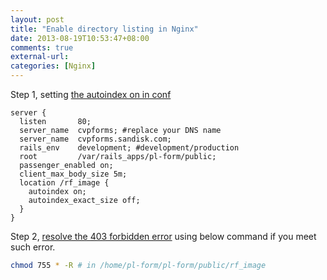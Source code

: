 ```yaml
---
layout: post
title: "Enable directory listing in Nginx"
date: 2013-08-19T10:53:47+08:00
comments: true
external-url:
categories: [Nginx]
---
```


Step 1, setting [the autoindex on in conf](http://nginxlibrary.com/enable-directory-listing/)

```nginx
server {
  listen       80;
  server_name  cvpforms; #replace your DNS name
  server_name  cvpforms.sandisk.com;
  rails_env    development; #development/production
  root         /var/rails_apps/pl-form/public;
  passenger_enabled on;
  client_max_body_size 5m;
  location /rf_image {
    autoindex on;
    autoindex_exact_size off;
  }
}
```

Step 2, [resolve the 403 forbidden error](http://www.nginxtips.com/403-forbidden-nginx/) using below command if you meet such error.

```bash
chmod 755 * -R # in /home/pl-form/pl-form/public/rf_image
```